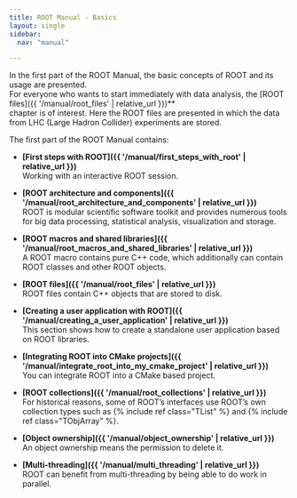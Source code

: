 ```yaml
---
title: ROOT Manual - Basics
layout: single
sidebar:
  nav: "manual"

---
```


In the first part of the ROOT Manual, the basic concepts of ROOT and its usage are presented.<br>
For everyone who wants to start immediately with data analysis, the [ROOT files]({{ '/manual/root_files' | relative_url }})** <br> chapter is of interest. Here the ROOT files are presented in which the data from LHC (Large Hadron Collider) experiments are stored.

The first part of the ROOT Manual contains:

  - **[First steps with ROOT]({{ '/manual/first_steps_with_root' | relative_url }})** <br>
    Working with an interactive ROOT session.

  - **[ROOT architecture and components]({{ '/manual/root_architecture_and_components' | relative_url }})** <br>
    ROOT is modular scientific software toolkit and provides numerous tools for big data processing, statistical analysis, visualization and storage.

  - **[ROOT macros and shared libraries]({{ '/manual/root_macros_and_shared_libraries' | relative_url }})** <br>
    A ROOT macro contains pure C++ code, which additionally can contain ROOT classes and other ROOT objects.

  - **[ROOT files]({{ '/manual/root_files' | relative_url }})** <br>
    ROOT files contain C++ objects that are stored to disk.

  - **[Creating a user application with ROOT]({{ '/manual/creating_a_user_application' | relative_url }})** <br>
     This section shows how to create a standalone user application based on ROOT libraries.

  - **[Integrating ROOT into CMake projects]({{ '/manual/integrate_root_into_my_cmake_project' | relative_url }})** <br>
    You can integrate ROOT into a CMake based project.

  - **[ROOT collections]({{ '/manual/root_collections' | relative_url }})** <br>
    For historical reasons, some of ROOT’s interfaces use ROOT’s own collection types such as {% include ref class="TList" %} and {% include ref class="TObjArray" %}.

  - **[Object ownership]({{ '/manual/object_ownership' | relative_url }})** <br>
    An object ownership means the permission to delete it.

  - **[Multi-threading]({{ '/manual/multi_threading' | relative_url }})** <br>
    ROOT can benefit from multi-threading by being able to do work in parallel.